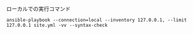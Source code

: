 ローカルでの実行コマンド

```
ansible-playbook --connection=local --inventory 127.0.0.1, --limit 127.0.0.1 site.yml -vv --syntax-check
```
